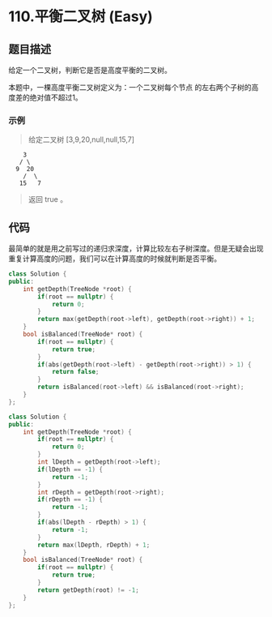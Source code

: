 # 110.平衡二叉树 (Easy)

## 题目描述

给定一个二叉树，判断它是否是高度平衡的二叉树。

本题中，一棵高度平衡二叉树定义为：一个二叉树每个节点 的左右两个子树的高度差的绝对值不超过1。

### 示例

> 给定二叉树 [3,9,20,null,null,15,7]

```
    3
   / \
  9  20
    /  \
   15   7
```

> 返回 true 。

## 代码

最简单的就是用之前写过的递归求深度，计算比较左右子树深度。但是无疑会出现重复计算高度的问题，我们可以在计算高度的时候就判断是否平衡。

```c++ tab="递归求深度"
class Solution {
public:
    int getDepth(TreeNode *root) {
        if(root == nullptr) {
            return 0;
        }
        return max(getDepth(root->left), getDepth(root->right)) + 1;
    }
    bool isBalanced(TreeNode* root) {
        if(root == nullptr) {
            return true;
        }
        if(abs(getDepth(root->left) - getDepth(root->right)) > 1) {
            return false;
        }
        return isBalanced(root->left) && isBalanced(root->right);
    }
};
```

```c++ tab="optimized"
class Solution {
public:
    int getDepth(TreeNode *root) {
        if(root == nullptr) {
            return 0;
        }
        int lDepth = getDepth(root->left);
        if(lDepth == -1) {
            return -1;
        }
        int rDepth = getDepth(root->right);
        if(rDepth == -1) {
            return -1;
        }
        if(abs(lDepth - rDepth) > 1) {
            return -1;
        }
        return max(lDepth, rDepth) + 1;
    }
    bool isBalanced(TreeNode* root) {
        if(root == nullptr) {
            return true;
        }
        return getDepth(root) != -1;
    }
};
```